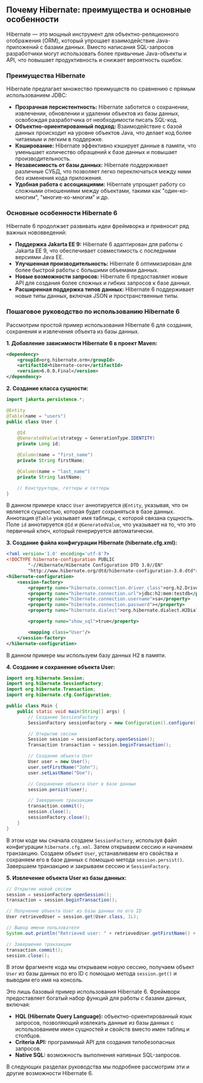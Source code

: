 ## Почему Hibernate: преимущества и основные особенности

Hibernate — это мощный инструмент для объектно-реляционного отображения (ORM), который упрощает взаимодействие Java-приложений с базами данных. Вместо написания SQL-запросов разработчики могут использовать более привычные Java-объекты и API, что повышает продуктивность и снижает вероятность ошибок. 

### Преимущества Hibernate

Hibernate предлагает множество преимуществ по сравнению с прямым использованием JDBC:

* **Прозрачная персистентность:** Hibernate заботится о сохранении, извлечении, обновлении и удалении объектов из базы данных, освобождая разработчика от необходимости писать SQL-код.
* **Объектно-ориентированный подход:** Взаимодействие с базой данных происходит на уровне объектов Java, что делает код более читаемым и легким в поддержке.
* **Кэширование:** Hibernate эффективно кэширует данные в памяти, что уменьшает количество обращений к базе данных и повышает производительность.
* **Независимость от базы данных:** Hibernate поддерживает различные СУБД, что позволяет легко переключаться между ними без изменения кода приложения. 
* **Удобная работа с ассоциациями:** Hibernate упрощает работу со сложными отношениями между объектами, такими как "один-ко-многим", "многие-ко-многим" и др.

### Основные особенности Hibernate 6

Hibernate 6 продолжает развивать идеи фреймворка и привносит ряд важных нововведений:

* **Поддержка Jakarta EE 9:** Hibernate 6 адаптирован для работы с Jakarta EE 9, что обеспечивает совместимость с последними версиями Java EE.
* **Улучшенная производительность:** Hibernate 6 оптимизирован для более быстрой работы с большими объемами данных.
* **Новые возможности запросов:**  Hibernate 6 предоставляет новые API для создания более сложных и гибких запросов к базе данных.
* **Расширенная поддержка типов данных:**  Hibernate 6 поддерживает новые типы данных, включая JSON и пространственные типы.

### Пошаговое руководство по использованию Hibernate 6

Рассмотрим простой пример использования Hibernate 6 для создания, сохранения и извлечения объекта из базы данных.

**1. Добавление зависимости Hibernate 6 в проект Maven:**

```xml
<dependency>
    <groupId>org.hibernate.orm</groupId>
    <artifactId>hibernate-core</artifactId>
    <version>6.0.0.Final</version>
</dependency>
```

**2. Создание класса сущности:**

```java
import jakarta.persistence.*;

@Entity
@Table(name = "users")
public class User {

    @Id
    @GeneratedValue(strategy = GenerationType.IDENTITY)
    private Long id;

    @Column(name = "first_name")
    private String firstName;

    @Column(name = "last_name")
    private String lastName;

    // Конструкторы, геттеры и сеттеры
}
```

В данном примере класс `User` аннотируется `@Entity`, указывая, что он является сущностью, которая будет сохраняться в базе данных. Аннотация `@Table` указывает имя таблицы, с которой связана сущность. Поле `id` аннотируется `@Id` и `@GeneratedValue`, что указывает на то, что это первичный ключ, который генерируется автоматически. 

**3. Создание файла конфигурации Hibernate (hibernate.cfg.xml):**

```xml
<?xml version='1.0' encoding='utf-8'?>
<!DOCTYPE hibernate-configuration PUBLIC
        "-//Hibernate/Hibernate Configuration DTD 3.0//EN"
        "http://www.hibernate.org/dtd/hibernate-configuration-3.0.dtd">
<hibernate-configuration>
    <session-factory>
        <property name="hibernate.connection.driver_class">org.h2.Driver</property>
        <property name="hibernate.connection.url">jdbc:h2:mem:testdb</property>
        <property name="hibernate.connection.username">sa</property>
        <property name="hibernate.connection.password"></property>
        <property name="hibernate.dialect">org.hibernate.dialect.H2Dialect</property>

        <property name="show_sql">true</property>

        <mapping class="User"/>
    </session-factory>
</hibernate-configuration>
```

В данном примере мы используем базу данных H2 в памяти.  

**4. Создание и сохранение объекта User:**

```java
import org.hibernate.Session;
import org.hibernate.SessionFactory;
import org.hibernate.Transaction;
import org.hibernate.cfg.Configuration;

public class Main {
    public static void main(String[] args) {
        // Создание SessionFactory
        SessionFactory sessionFactory = new Configuration().configure().buildSessionFactory();

        // Открытие сессии
        Session session = sessionFactory.openSession();
        Transaction transaction = session.beginTransaction();

        // Создание объекта User
        User user = new User();
        user.setFirstName("John");
        user.setLastName("Doe");

        // Сохранение объекта User в базе данных
        session.persist(user);

        // Завершение транзакции
        transaction.commit();
        session.close();
        sessionFactory.close();
    }
}
```

В этом коде мы сначала создаем `SessionFactory`, используя файл конфигурации `hibernate.cfg.xml`. Затем открываем сессию и начинаем транзакцию. Создаем объект `User`, устанавливаем его свойства и сохраняем его в базе данных с помощью метода `session.persist()`.  Завершаем транзакцию и закрываем сессию и `SessionFactory`.

**5. Извлечение объекта User из базы данных:**

```java
// Открытие новой сессии
session = sessionFactory.openSession();
transaction = session.beginTransaction();

// Получение объекта User из базы данных по его ID
User retrievedUser = session.get(User.class, 1L);

// Вывод имени пользователя
System.out.println("Retrieved user: " + retrievedUser.getFirstName() + " " + retrievedUser.getLastName());

// Завершение транзакции
transaction.commit();
session.close();
```

В этом фрагменте кода мы открываем новую сессию, получаем объект `User` из базы данных по его ID с помощью метода `session.get()` и выводим его имя на консоль. 

Это лишь базовый пример использования Hibernate 6. Фреймворк предоставляет богатый набор функций для работы с базами данных, включая:

* **HQL (Hibernate Query Language):** объектно-ориентированный язык запросов, позволяющий извлекать данные из базы данных с использованием имен сущностей и свойств вместо имен таблиц и столбцов.
* **Criteria API:** программный API для создания типобезопасных запросов. 
* **Native SQL:**  возможность выполнения нативных SQL-запросов.

В следующих разделах руководства мы подробнее рассмотрим эти и другие возможности Hibernate 6. 
